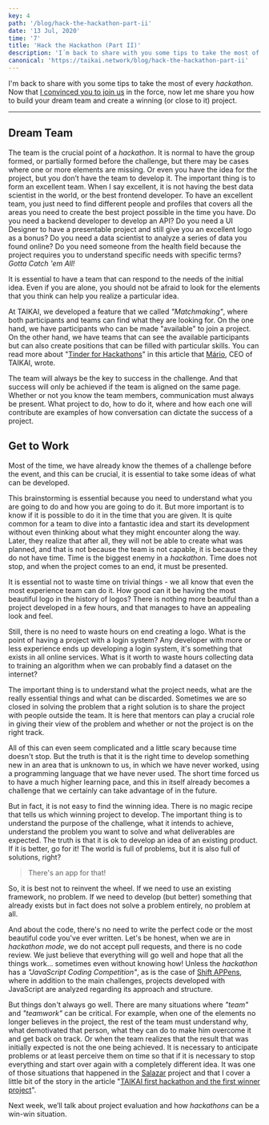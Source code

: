 ```yaml
---
key: 4
path: '/blog/hack-the-hackathon-part-ii'
date: '13 Jul, 2020'
time: '7'
title: 'Hack the Hackathon (Part II)'
description: 'I´m back to share with you some tips to take the most of every hackathon. Now that we convinced you to join us in the force, now let me share you how to build your dream team and create a winning (or close to it) project.'
canonical: 'https://taikai.network/blog/hack-the-hackathon-part-ii'
---
```


I'm back to share with you some tips to take the most of every *hackathon*. Now that [I convinced you to join us](/blog/hack-the-hackathon-part-i) in the force, now let me share you how to build your dream team and create a winning (or close to it) project.

---

## Dream Team

The team is the crucial point of a *hackathon*. It is normal to have the group formed, or partially formed before the challenge, but there may be cases where one or more elements are missing. Or even you have the idea for the project, but you don’t have the team to develop it. The important thing is to form an excellent team. When I say excellent, it is not having the best data scientist in the world, or the best frontend developer. To have an excellent team, you just need to find different people and profiles that covers all the areas you need to create the best project possible in the time you have. Do you need a backend developer to develop an API? Do you need a UI Designer to have a presentable project and still give you an excellent logo as a bonus? Do you need a data scientist to analyze a series of data you found online? Do you need someone from the health field because the project requires you to understand specific needs with specific terms? *Gotta Catch 'em All!*

It is essential to have a team that can respond to the needs of the initial idea. Even if you are alone, you should not be afraid to look for the elements that you think can help you realize a particular idea.

At TAIKAI, we developed a feature that we called *"Matchmaking"*, where both participants and teams can find what they are looking for. On the one hand, we have participants who can be made "available" to join a project. On the other hand, we have teams that can see the available participants but can also create positions that can be filled with particular skills. You can read more about "[Tinder for Hackathons](https://taikai.network/blog/tinder-for-hackathon-teams)" in this article that [Mário](https://twitter.com/marioralves), CEO of TAIKAI, wrote.

The team will always be the key to success in the challenge. And that success will only be achieved if the team is aligned on the same page. Whether or not you know the team members, communication must always be present. What project to do, how to do it, where and how each one will contribute are examples of how conversation can dictate the success of a project.

## Get to Work

Most of the time, we have already know the themes of a challenge before the event, and this can be crucial, it is essential to take some ideas of what can be developed.

This brainstorming is essential because you need to understand what you are going to do and how you are going to do it. But more important is to know if it is possible to do it in the time that you are given.
It is quite common for a team to dive into a fantastic idea and start its development without even thinking about what they might encounter along the way. Later, they realize that after all, they will not be able to create what was planned, and that is not because the team is not capable, it is because they do not have time. Time is the biggest enemy in a *hackathon*. Time does not stop, and when the project comes to an end, it must be presented.

It is essential not to waste time on trivial things - we all know that even the most experience team can do it. How good can it be having the most beautiful logo in the history of logos? There is nothing more beautiful than a project developed in a few hours, and that manages to have an appealing look and feel.

Still, there is no need to waste hours on end creating a logo. What is the point of having a project with a login system? Any developer with more or less experience ends up developing a login system, it's something that exists in all online services. What is it worth to waste hours collecting data to training an algorithm when we can probably find a dataset on the internet?

The important thing is to understand what the project needs, what are the really essential things and what can be discarded. Sometimes we are so closed in solving the problem that a right solution is to share the project with people outside the team. It is here that mentors can play a crucial role in giving their view of the problem and whether or not the project is on the right track.

All of this can even seem complicated and a little scary because time doesn't stop. But the truth is that it is the right time to develop something new in an area that is unknown to us, in which we have never worked, using a programming language that we have never used. The short time forced us to have a much higher learning pace, and this in itself already becomes a challenge that we certainly can take advantage of in the future.

But in fact, it is not easy to find the winning idea. There is no magic recipe that tells us which winning project to develop. The important thing is to understand the purpose of the challenge, what it intends to achieve, understand the problem you want to solve and what deliverables are expected.
The truth is that it is ok to develop an idea of an existing product. If it is better, go for it! The world is full of problems, but it is also full of solutions, right?

> There's an app for that!

So, it is best not to reinvent the wheel. If we need to use an existing framework, no problem. If we need to develop (but better) something that already exists but in fact does not solve a problem entirely, no problem at all.

And about the code, there's no need to write the perfect code or the most beautiful code you've ever written. Let's be honest, when we are in *hackathon mode*, we do not accept pull requests, and there is no code review. We just believe that everything will go well and hope that all the things work… sometimes even without knowing how! Unless the *hackathon* has a *"JavaScript Coding Competition"*, as is the case of [Shift APPens](https://taikai.network/shift-appens), where in addition to the main challenges, projects developed with JavaScript are analyzed regarding its approach and structure.

But things don't always go well. There are many situations where *"team"* and *"teamwork"* can be critical. For example, when one of the elements no longer believes in the project, the rest of the team must understand why, what demotivated that person, what they can do to make him overcome it and get back on track. Or when the team realizes that the result that was initially expected is not the one being achieved. It is necessary to anticipate problems or at least perceive them on time so that if it is necessary to stop everything and start over again with a completely different idea. It was one of those situations that happened in the [Salazar](https://taikai.network/pixelscamp/challenges/pixels-camp/projects/cjtiq14fv2e0t0b847d9s4h1h) project and that I cover a little bit of the story in the article "[TAIKAI first hackathon and the first winner project](/blog/first-hackathon-first-winner-project)".

Next week, we’ll talk about project evaluation and how *hackathons* can be a win-win situation.